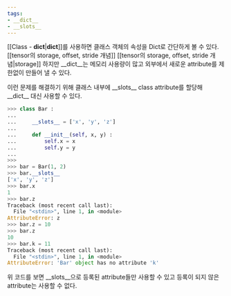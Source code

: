 ```yaml
---
tags:
- __dict__
- __slots__
---
```


[[Class - __dict__|__dict__]]를 사용하면 클래스 객체의 속성을 Dict로 간단하게 볼 수 있다. [[tensor의 storage, offset, stride 개념]]
[[tensor의 storage, offset, stride 개념|storage]]
하지만 \_\_dict\_\_는 메모리 사용량이 많고 외부에서 새로운 attribute를 제한없이 만들어 낼 수 있다.

이런 문제를 해결하기 위해 클래스 내부에 \_\_slots\_\_ class attribute를 할당해 \_\_dict\_\_ 대신 사용할 수 있다.

```python
>>> class Bar :
...
...     __slots__ = ['x', 'y', 'z']
...
...     def __init__(self, x, y) :
...         self.x = x
...         self.y = y
...
>>>
>>> bar = Bar(1, 2)
>>> bar.__slots__
['x', 'y', 'z']
>>> bar.x
1
>>> bar.z
Traceback (most recent call last):
  File "<stdin>", line 1, in <module>
AttributeError: z
>>> bar.z = 10
>>> bar.z
10
>>> bar.k = 11
Traceback (most recent call last):
  File "<stdin>", line 1, in <module>
AttributeError: 'Bar' object has no attribute 'k'

```

위 코드를 보면 \_\_slots\_\_으로 등록된 attribute들만 사용할 수 있고 등록이 되지 않은 attribute는 사용할 수 없다.